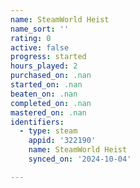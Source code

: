 ```yaml
---
name: SteamWorld Heist
name_sort: ''
rating: 0
active: false
progress: started
hours_played: 2
purchased_on: .nan
started_on: .nan
beaten_on: .nan
completed_on: .nan
mastered_on: .nan
identifiers:
  - type: steam
    appid: '322190'
    name: SteamWorld Heist
    synced_on: '2024-10-04'

---
```

